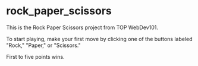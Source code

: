 # rock_paper_scissors

This is the Rock Paper Scissors project from TOP WebDev101. 

To start playing, make your first move by clicking one of the buttons labeled "Rock," "Paper," or "Scissors."

First to five points wins.